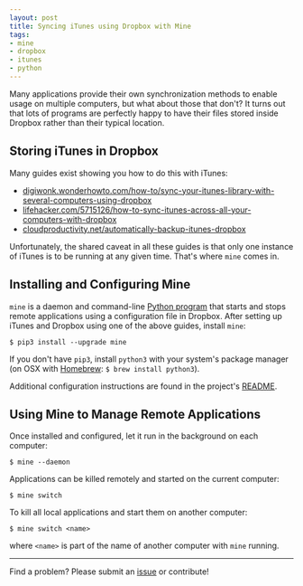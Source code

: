 ```yaml
---
layout: post
title: Syncing iTunes using Dropbox with Mine
tags:
- mine
- dropbox
- itunes
- python
---
```


Many applications provide their own synchronization methods to enable usage on multiple computers, but what about those that don't? It turns out that lots of programs are perfectly happy to have their files stored inside Dropbox rather than their typical location.

## Storing iTunes in Dropbox

Many guides exist showing you how to do this with iTunes:

* [digiwonk.wonderhowto.com/how-to/sync-your-itunes-library-with-several-computers-using-dropbox](http://digiwonk.wonderhowto.com/how-to/sync-your-itunes-library-with-several-computers-using-dropbox-0155955)
* [lifehacker.com/5715126/how-to-sync-itunes-across-all-your-computers-with-dropbox](http://lifehacker.com/5715126/how-to-sync-itunes-across-all-your-computers-with-dropbox)
* [cloudproductivity.net/automatically-backup-itunes-dropbox](http://www.cloudproductivity.net/automatically-backup-itunes-dropbox)

Unfortunately, the shared caveat in all these guides is that only one instance of iTunes is to be running at any given time. That's where `mine` comes in.

## Installing and Configuring Mine

`mine` is a daemon and command-line [Python program](https://github.com/jacebrowning/mine) that starts and stops remote applications using a configuration file in Dropbox. After setting up iTunes and Dropbox using one of the above guides, install `mine`:

```
$ pip3 install --upgrade mine
```

If you don't have `pip3`, install `python3` with your system's package manager (on OSX with [Homebrew](http://brew.sh/): `$ brew install python3`).

Additional configuration instructions are found in the project's [README](https://github.com/jacebrowning/mine#setup).

## Using Mine to Manage Remote Applications

Once installed and configured, let it run in the background on each computer:

```
$ mine --daemon
```

Applications can be killed remotely and started on the current computer:

```
$ mine switch
```

To kill all local applications and start them on another computer:

```
$ mine switch <name>
```

where `<name>` is part of the name of another computer with `mine` running.

-----

Find a problem? Please submit an [issue](https://github.com/jacebrowning/mine/issues) or contribute!



